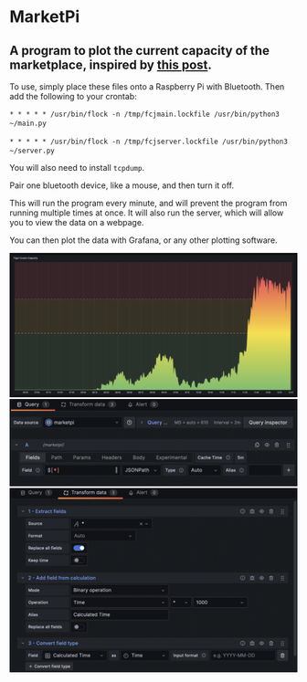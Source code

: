 # MarketPi

## A program to plot the current capacity of the marketplace, inspired by [this post](https://matthew.science/posts/occupancy/).

To use, simply place these files onto a Raspberry Pi with Bluetooth. Then add the following to your crontab:

```
* * * * * /usr/bin/flock -n /tmp/fcjmain.lockfile /usr/bin/python3 ~/main.py

* * * * * /usr/bin/flock -n /tmp/fcjserver.lockfile /usr/bin/python3 ~/server.py
```
You will also need to install `tcpdump`.

Pair one bluetooth device, like a mouse, and then turn it off.

This will run the program every minute, and will prevent the program from running multiple times at once. It will also run the server, which will allow you to view the data on a webpage.

You can then plot the data with Grafana, or any other plotting software.

![Grafana Graph](image-2.png)
![Grafana Query](image.png)
![Grafana Data Transformation](image-1.png)
